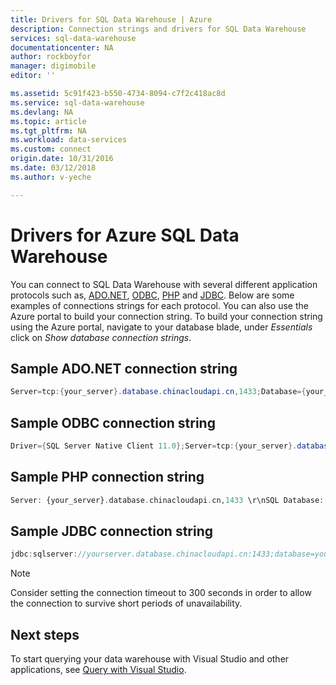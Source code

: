 ```yaml
---
title: Drivers for SQL Data Warehouse | Azure
description: Connection strings and drivers for SQL Data Warehouse
services: sql-data-warehouse
documentationcenter: NA
author: rockboyfor
manager: digimobile
editor: ''

ms.assetid: 5c91f423-b550-4734-8094-c7f2c418ac8d
ms.service: sql-data-warehouse
ms.devlang: NA
ms.topic: article
ms.tgt_pltfrm: NA
ms.workload: data-services
ms.custom: connect
origin.date: 10/31/2016
ms.date: 03/12/2018
ms.author: v-yeche

---
```

# Drivers for Azure SQL Data Warehouse
You can connect to SQL Data Warehouse with several different application protocols such as, [ADO.NET][ADO.NET], [ODBC][ODBC], [PHP][PHP] and [JDBC][JDBC]. Below are some examples of connections strings for each protocol.  You can also use the Azure portal to build your connection string.  To build your connection string using the Azure portal, navigate to your database blade, under *Essentials* click on *Show database connection strings*.

## Sample ADO.NET connection string
```csharp
Server=tcp:{your_server}.database.chinacloudapi.cn,1433;Database={your_database};User ID={your_user_name};Password={your_password_here};Encrypt=True;TrustServerCertificate=False;Connection Timeout=30;
```

## Sample ODBC connection string
```csharp
Driver={SQL Server Native Client 11.0};Server=tcp:{your_server}.database.chinacloudapi.cn,1433;Database={your_database};Uid={your_user_name};Pwd={your_password_here};Encrypt=yes;TrustServerCertificate=no;Connection Timeout=30;
```

## Sample PHP connection string
```PHP
Server: {your_server}.database.chinacloudapi.cn,1433 \r\nSQL Database: {your_database}\r\nUser Name: {your_user_name}\r\n\r\nPHP Data Objects(PDO) Sample Code:\r\n\r\ntry {\r\n   $conn = new PDO ( \"sqlsrv:server = tcp:{your_server}.database.chinacloudapi.cn,1433; Database = {your_database}\", \"{your_user_name}\", \"{your_password_here}\");\r\n    $conn->setAttribute( PDO::ATTR_ERRMODE, PDO::ERRMODE_EXCEPTION );\r\n}\r\ncatch ( PDOException $e ) {\r\n   print( \"Error connecting to SQL Server.\" );\r\n   die(print_r($e));\r\n}\r\n\rSQL Server Extension Sample Code:\r\n\r\n$connectionInfo = array(\"UID\" => \"{your_user_name}\", \"pwd\" => \"{your_password_here}\", \"Database\" => \"{your_database}\", \"LoginTimeout\" => 30, \"Encrypt\" => 1, \"TrustServerCertificate\" => 0);\r\n$serverName = \"tcp:{your_server}.database.chinacloudapi.cn,1433\";\r\n$conn = sqlsrv_connect($serverName, $connectionInfo);
```

## Sample JDBC connection string
```Java
jdbc:sqlserver://yourserver.database.chinacloudapi.cn:1433;database=yourdatabase;user={your_user_name};password={your_password_here};encrypt=true;trustServerCertificate=false;hostNameInCertificate=*.database.chinacloudapi.cn;loginTimeout=30;
```

> [!NOTE]
> Consider setting the connection timeout to 300 seconds in order to allow the connection to survive short periods of  unavailability.
> 
> 

## Next steps
To start querying your data warehouse with Visual Studio and other applications, see [Query with Visual Studio][Query with Visual Studio].

<!--Image references-->

<!--Azure.com references-->
[Query with Visual Studio]: ./sql-data-warehouse-query-visual-studio.md

<!--MSDN references-->
[ADO.NET]: https://msdn.microsoft.com/library/e80y5yhx(v=vs.110).aspx
[ODBC]: https://msdn.microsoft.com/library/jj730314.aspx
[PHP]: https://msdn.microsoft.com/library/cc296172.aspx?f=255&MSPPError=-2147217396
[JDBC]: https://msdn.microsoft.com/library/mt484311(v=sql.110).aspx

<!--Other references-->
<!-- Update_Description: update meta properties, wording update -->